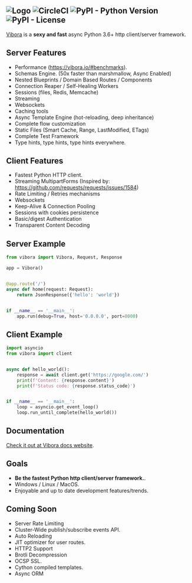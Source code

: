 ![Logo](https://image.ibb.co/cBiN7y/logogit.png)
![CircleCI](https://img.shields.io/circleci/project/github/vibora-io/vibora.svg)
![PyPI - Python Version](https://img.shields.io/pypi/pyversions/Vibora.svg)
![PyPI - License](https://img.shields.io/pypi/l/Vibora.svg)
-----------------------------------------------------------

[Vibora](https://vibora.io) is a **sexy and fast** async Python 3.6+ http client/server framework.


Server Features
---------------
* Performance (https://vibora.io/#benchmarks).
* Schemas Engine. (50x faster than marshmallow, Async Enabled)
* Nested Blueprints / Domain Based Routes / Components
* Connection Reaper / Self-Healing Workers
* Sessions (files, Redis, Memcache)
* Streaming
* Websockets
* Caching tools
* Async Template Engine (hot-reloading, deep inheritance)
* Complete flow customization
* Static Files (Smart Cache, Range, LastModified, ETags)
* Complete Test Framework
* Type hints, type hints, type hints everywhere.


Client Features
---------------
* Fastest Python HTTP client.
* Streaming MultipartForms (Inspired by: https://github.com/requests/requests/issues/1584)
* Rate Limiting / Retries mechanisms
* Websockets
* Keep-Alive & Connection Pooling
* Sessions with cookies persistence
* Basic/digest Authentication
* Transparent Content Decoding


Server Example
--------------
```python
from vibora import Vibora, Request, Response

app = Vibora()


@app.route('/')
async def home(request: Request):
    return JsonResponse({'hello': 'world'})


if __name__ == '__main__':
    app.run(debug=True, host='0.0.0.0', port=8000)
```

Client Example
--------------

```python
import asyncio
from vibora import client


async def hello_world():
    response = await client.get('https://google.com/')
    print(f'Content: {response.content}')
    print(f'Status code: {response.status_code}')


if __name__ == '__main__':
    loop = asyncio.get_event_loop()
    loop.run_until_complete(hello_world())
```

Documentation
-------------
[Check it out at Vibora docs website](https://docs.vibora.io/docs).


Goals
-----
* **Be the fastest Python http client/server framework.**.
* Windows / Linux / MacOS.
* Enjoyable and up to date development features/trends.


Coming Soon
-----------
* Server Rate Limiting
* Cluster-Wide publish/subscribe events API.
* Auto Reloading
* JIT optimizer for user routes.
* HTTP2 Support
* Brotli Decompression
* OCSP SSL.
* Cython compiled templates.
* Async ORM
